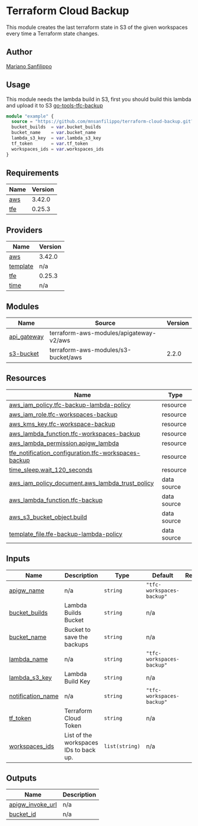 # Terraform Cloud Backup
This module creates the last terraform state in S3 of the given workspaces every time a Terraform state changes.
## Author
[Mariano Sanfilippo](https://www.linkedin.com/in/mariano-sanfilippo/)

## Usage
This module needs the lambda build in S3, first you should build this lambda and upload it to S3
[go-tools-tfc-backup](https://github.com/mnsanfilippo/go-tools-tfc-backup)
```terraform
module "example" {
  source = "https://github.com/mnsanfilippo/terraform-cloud-backup.git?ref=main"
  bucket_builds  = var.bucket_builds
  bucket_name    = var.bucket_name
  lambda_s3_key  = var.lambda_s3_key
  tf_token       = var.tf_token
  workspaces_ids = var.workspaces_ids
}
```
<!-- BEGIN_TF_DOCS -->
## Requirements

| Name | Version |
|------|---------|
| <a name="requirement_aws"></a> [aws](#requirement\_aws) | 3.42.0 |
| <a name="requirement_tfe"></a> [tfe](#requirement\_tfe) | 0.25.3 |

## Providers

| Name | Version |
|------|---------|
| <a name="provider_aws"></a> [aws](#provider\_aws) | 3.42.0 |
| <a name="provider_template"></a> [template](#provider\_template) | n/a |
| <a name="provider_tfe"></a> [tfe](#provider\_tfe) | 0.25.3 |
| <a name="provider_time"></a> [time](#provider\_time) | n/a |

## Modules

| Name | Source | Version |
|------|--------|---------|
| <a name="module_api_gateway"></a> [api\_gateway](#module\_api\_gateway) | terraform-aws-modules/apigateway-v2/aws |  |
| <a name="module_s3-bucket"></a> [s3-bucket](#module\_s3-bucket) | terraform-aws-modules/s3-bucket/aws | 2.2.0 |

## Resources

| Name | Type |
|------|------|
| [aws_iam_policy.tfc-backup-lambda-policy](https://registry.terraform.io/providers/hashicorp/aws/3.42.0/docs/resources/iam_policy) | resource |
| [aws_iam_role.tfc-workspaces-backup](https://registry.terraform.io/providers/hashicorp/aws/3.42.0/docs/resources/iam_role) | resource |
| [aws_kms_key.tfc-workspace-backup](https://registry.terraform.io/providers/hashicorp/aws/3.42.0/docs/resources/kms_key) | resource |
| [aws_lambda_function.tfc-workspaces-backup](https://registry.terraform.io/providers/hashicorp/aws/3.42.0/docs/resources/lambda_function) | resource |
| [aws_lambda_permission.apigw_lambda](https://registry.terraform.io/providers/hashicorp/aws/3.42.0/docs/resources/lambda_permission) | resource |
| [tfe_notification_configuration.tfc-workspaces-backup](https://registry.terraform.io/providers/hashicorp/tfe/0.25.3/docs/resources/notification_configuration) | resource |
| [time_sleep.wait_120_seconds](https://registry.terraform.io/providers/hashicorp/time/latest/docs/resources/sleep) | resource |
| [aws_iam_policy_document.aws_lambda_trust_policy](https://registry.terraform.io/providers/hashicorp/aws/3.42.0/docs/data-sources/iam_policy_document) | data source |
| [aws_lambda_function.tfc-backup](https://registry.terraform.io/providers/hashicorp/aws/3.42.0/docs/data-sources/lambda_function) | data source |
| [aws_s3_bucket_object.build](https://registry.terraform.io/providers/hashicorp/aws/3.42.0/docs/data-sources/s3_bucket_object) | data source |
| [template_file.tfe-backup-lambda-policy](https://registry.terraform.io/providers/hashicorp/template/latest/docs/data-sources/file) | data source |

## Inputs

| Name | Description | Type | Default | Required |
|------|-------------|------|---------|:--------:|
| <a name="input_apigw_name"></a> [apigw\_name](#input\_apigw\_name) | n/a | `string` | `"tfc-workspaces-backup"` | no |
| <a name="input_bucket_builds"></a> [bucket\_builds](#input\_bucket\_builds) | Lambda Builds Bucket | `string` | n/a | yes |
| <a name="input_bucket_name"></a> [bucket\_name](#input\_bucket\_name) | Bucket to save the backups | `string` | n/a | yes |
| <a name="input_lambda_name"></a> [lambda\_name](#input\_lambda\_name) | n/a | `string` | `"tfc-workspaces-backup"` | no |
| <a name="input_lambda_s3_key"></a> [lambda\_s3\_key](#input\_lambda\_s3\_key) | Lambda Build Key | `string` | n/a | yes |
| <a name="input_notification_name"></a> [notification\_name](#input\_notification\_name) | n/a | `string` | `"tfc-workspaces-backup"` | no |
| <a name="input_tf_token"></a> [tf\_token](#input\_tf\_token) | Terraform Cloud Token | `string` | n/a | yes |
| <a name="input_workspaces_ids"></a> [workspaces\_ids](#input\_workspaces\_ids) | List of the workspaces IDs to back up. | `list(string)` | n/a | yes |

## Outputs

| Name | Description |
|------|-------------|
| <a name="output_apigw_invoke_url"></a> [apigw\_invoke\_url](#output\_apigw\_invoke\_url) | n/a |
| <a name="output_bucket_id"></a> [bucket\_id](#output\_bucket\_id) | n/a |
<!-- END_TF_DOCS -->

